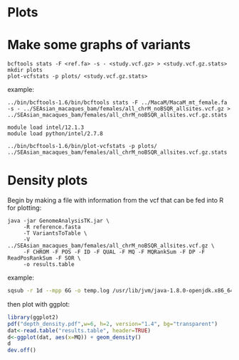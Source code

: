 # Plots

# Make some graphs of variants
```
bcftools stats -F <ref.fa> -s - <study.vcf.gz> > <study.vcf.gz.stats>
mkdir plots
plot-vcfstats -p plots/ <study.vcf.gz.stats>
```

example:

```
../bin/bcftools-1.6/bin/bcftools stats -F ../MacaM/MacaM_mt_female.fa -s - ../SEAsian_macaques_bam/females/all_chrM_noBSQR_allsites.vcf.gz > ../SEAsian_macaques_bam/females/all_chrM_noBSQR_allsites.vcf.gz.stats
```
```
module load intel/12.1.3
module load python/intel/2.7.8

```
```
../bin/bcftools-1.6/bin/plot-vcfstats -p plots/ ../SEAsian_macaques_bam/females/all_chrM_noBSQR_allsites.vcf.gz.stats
```

# Density plots

Begin by making a file with information from the vcf that can be fed into R for plotting:

```
java -jar GenomeAnalysisTK.jar \
     -R reference.fasta
     -T VariantsToTable \
     -V ../SEAsian_macaques_bam/females/all_chrM_noBSQR_allsites.vcf.gz \
     -F CHROM -F POS -F ID -F QUAL -F MQ -F MQRankSum -F DP -F ReadPosRankSum -F SOR \
     -o results.table
```
example:

```bash
sqsub -r 1d --mpp 6G -o temp.log /usr/lib/jvm/java-1.8.0-openjdk.x86_64/bin/java  -Xmx2g -jar ../bin/GenomeAnalysisTK-nightly-2017-10-07-g1994025/GenomeAnalysisTK.jar -R ../MacaM/MacaM_mt_y.fa -T VariantsToTable -V ../SEAsian_macaques_bam/females/all_chrM_noBSQR_allsites.vcf.gz -F CHROM -F POS -F ID -F QUAL -F MQ -F MQRankSum -F DP -F ReadPosRankSum -F SOR -o results.table
```

then plot with ggplot:
```R
library(ggplot2)
pdf("depth_density.pdf",w=6, h=2, version="1.4", bg="transparent")
dat<-read.table("results.table", header=TRUE)
d<-ggplot(dat, aes(x=MQ)) + geom_density()
d
dev.off()
```
